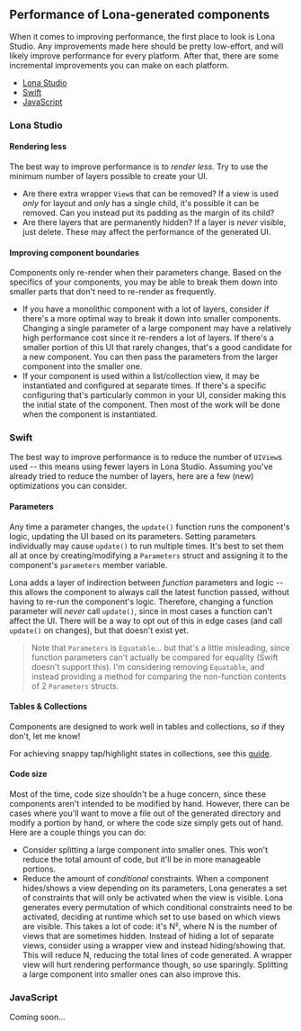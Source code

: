## Performance of Lona-generated components

When it comes to improving performance, the first place to look is Lona Studio. Any improvements made here should be pretty low-effort, and will likely improve performance for every platform. After that, there are some incremental improvements you can make on each platform.

- [Lona Studio](#lona-studio)
- [Swift](#swift)
- [JavaScript](#javascript)

### Lona Studio

#### Rendering less

The best way to improve performance is to _render less_. Try to use the minimum number of layers possible to create your UI.

- Are there extra wrapper `View`s that can be removed? If a view is used _only_ for layout and _only_ has a single child, it's possible it can be removed. Can you instead put its padding as the margin of its child?
- Are there layers that are permanently hidden? If a layer is _never_ visible, just delete. These may affect the performance of the generated UI.

#### Improving component boundaries

Components only re-render when their parameters change. Based on the specifics of your components, you may be able to break them down into smaller parts that don't need to re-render as frequently.

- If you have a monolithic component with a lot of layers, consider if there's a more optimal way to break it down into smaller components. Changing a single parameter of a large component may have a relatively high performance cost since it re-renders a lot of layers. If there's a smaller portion of this UI that rarely changes, that's a good candidate for a new component. You can then pass the parameters from the larger component into the smaller one.
- If your component is used within a list/collection view, it may be instantiated and configured at separate times. If there's a specific configuring that's particularly common in your UI, consider making this the initial state of the component. Then most of the work will be done when the component is instantiated.

### Swift

The best way to improve performance is to reduce the number of `UIView`s used -- this means using fewer layers in Lona Studio. Assuming you've already tried to reduce the number of layers, here are a few (new) optimizations you can consider.

#### Parameters

Any time a parameter changes, the `update()` function runs the component's logic, updating the UI based on its parameters. Setting parameters individually may cause `update()` to run multiple times. It's best to set them all at once by creating/modifying a `Parameters` struct and assigning it to the component's `parameters` member variable.

Lona adds a layer of indirection between _function_ parameters and logic -- this allows the component to always call the latest function passed, without having to re-run the component's logic. Therefore, changing a function parameter will _never_ call `update()`, since in most cases a function can't affect the UI. There will be a way to opt out of this in edge cases (and call `update()` on changes), but that doesn't exist yet.

> Note that `Parameters` is `Equatable`... but that's a little misleading, since function parameters can't actually be compared for equality (Swift doesn't support this). I'm considering removing `Equatable`, and instead providing a method for comparing the non-function contents of 2 `Parameters` structs.

#### Tables & Collections

Components are designed to work well in tables and collections, so if they don't, let me know!

For achieving snappy tap/highlight states in collections, see this [guide](./collections.md).

#### Code size

Most of the time, code size shouldn't be a huge concern, since these components aren't intended to be modified by hand. However, there can be cases where you'll want to move a file out of the generated directory and modify a portion by hand, or where the code size simply gets out of hand. Here are a couple things you can do:

- Consider splitting a large component into smaller ones. This won't reduce the total amount of code, but it'll be in more manageable portions.
- Reduce the amount of _conditional_ constraints. When a component hides/shows a view depending on its parameters, Lona generates a set of constraints that will only be activated when the view is visible. Lona generates every permutation of which conditional constraints need to be activated, deciding at runtime which set to use based on which views are visible. This takes a lot of code: it's N², where N is the number of views that are sometimes hidden. Instead of hiding a lot of separate views, consider using a wrapper view and instead hiding/showing that. This will reduce N, reducing the total lines of code generated. A wrapper view will hurt rendering performance though, so use sparingly. Splitting a large component into smaller ones can also improve this.

### JavaScript

Coming soon...

